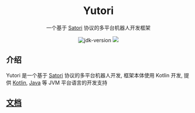 <div align="center">

# Yutori

一个基于 [Satori](https://satori.chat) 协议的多平台机器人开发框架

<img src="https://img.shields.io/badge/JDK-8+-brightgreen.svg?style=flat-square" alt="jdk-version">
<a href="https://search.maven.org/search?q=https://central.sonatype.com/artifact/io.github.nyayurn/yutori">
<img
    src="https://img.shields.io/maven-central/v/io.github.nyayurn/yutori.svg?label=Maven%20Central&style=flat-square" 
/>
</a>
</div>

## 介绍

Yutori 是一个基于 [Satori](https://satori.chat) 协议的多平台机器人开发,
框架本体使用 Kotlin 开发,
提供 [Kotlin](https://kotlinlang.org), [Java](https://www.oracle.com/cn/java) 等 JVM 平台语言的开发支持

## [文档](https://nyayurin.github.io/Yutori-old)
